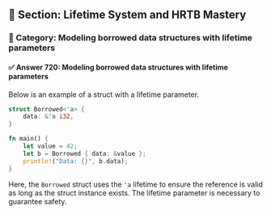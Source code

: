 ## 📘 Section: Lifetime System and HRTB Mastery  
### 🔹 Category: Modeling borrowed data structures with lifetime parameters  
#### ✅ Answer 720: Modeling borrowed data structures with lifetime parameters

Below is an example of a struct with a lifetime parameter.

```rust
struct Borrowed<'a> {
    data: &'a i32,
}

fn main() {
    let value = 42;
    let b = Borrowed { data: &value };
    println!("Data: {}", b.data);
}
```

Here, the `Borrowed` struct uses the `'a` lifetime to ensure the reference is valid as long as the struct instance exists. The lifetime parameter is necessary to guarantee safety.
